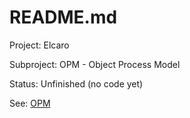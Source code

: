 # README.md

Project: Elcaro

Subproject: OPM - Object Process Model

Status: Unfinished (no code yet)

See: [OPM]

[OPM]: https://github.com/Elcaro-Software/opm/blob/master/opm.md "OPM"
